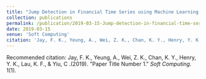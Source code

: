```yaml
---
title: "Jump Detection in Financial Time Series using Machine Learning Algorithms"
collection: publications
permalink: /publication/2019-03-15-Jump-detection-in-financial-time-series-using-machine-learning-algorithms
date: 2019-03-15
venue: 'Soft Computing'
citation: 'Jay, F. K., Yeung, A., Wei, Z. K., Chan, K. Y., Henry, Y. K., Lau, K. F., &amp; Yiu, C .(2019). &quot;Paper Title Number 1.&quot; <i> Soft Computing</i>. 1(1).'
---
```

Recommended citation: Jay, F. K., Yeung, A., Wei, Z. K., Chan, K. Y., Henry, Y. K., Lau, K. F., & Yiu, C .(2019). "Paper Title Number 1." <i> Soft Computing</i>. 1(1).